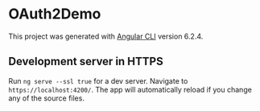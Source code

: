 # OAuth2Demo

This project was generated with [Angular CLI](https://github.com/angular/angular-cli) version 6.2.4.

## Development server in HTTPS

Run `ng serve --ssl true` for a dev server. Navigate to `https://localhost:4200/`. The app will automatically reload if you change any of the source files.
